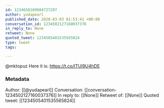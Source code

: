 ```yaml
---
id: 1234658169084727297
author: yudapearl
published_date: 2020-03-03 01:53:41 +00:00
conversation_id: 1234502127160037376
in_reply_to: None
retweet: None
quoted_tweet: 1234505401535565824
type: tweet
tags:

---
```


@mktopuz Here it is: https://t.co/ITUl9U4hDE

### Metadata

Author: [[@yudapearl]]
Conversation: [[conversation-1234502127160037376]]
In reply to: [[None]]
Retweet of: [[None]]
Quoted tweet: [[1234505401535565824]]
